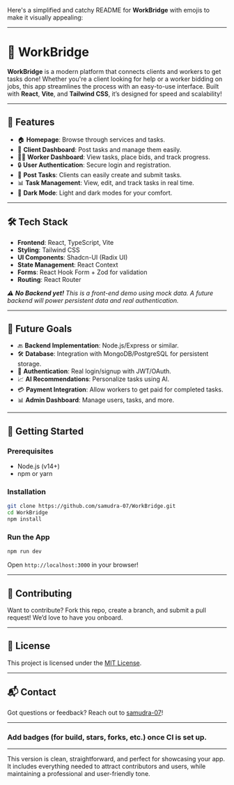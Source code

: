 Here's a simplified and catchy README for **WorkBridge** with emojis to make it visually appealing:

---

# 🚀 WorkBridge

**WorkBridge** is a modern platform that connects clients and workers to get tasks done! Whether you're a client looking for help or a worker bidding on jobs, this app streamlines the process with an easy-to-use interface. Built with **React**, **Vite**, and **Tailwind CSS**, it’s designed for speed and scalability!

---

## 🌟 Features

- 🏠 **Homepage**: Browse through services and tasks.
- 💼 **Client Dashboard**: Post tasks and manage them easily.
- 👷‍♂️ **Worker Dashboard**: View tasks, place bids, and track progress.
- 🔒 **User Authentication**: Secure login and registration.
- 📝 **Post Tasks**: Clients can easily create and submit tasks.
- 📊 **Task Management**: View, edit, and track tasks in real time.
- 🌙 **Dark Mode**: Light and dark modes for your comfort.

---

## 🛠️ Tech Stack

- **Frontend**: React, TypeScript, Vite
- **Styling**: Tailwind CSS
- **UI Components**: Shadcn-UI (Radix UI)
- **State Management**: React Context
- **Forms**: React Hook Form + Zod for validation
- **Routing**: React Router

*⚠️ **No Backend yet!** This is a front-end demo using mock data. A future backend will power persistent data and real authentication.*

---

## 🎯 Future Goals

- 🔙 **Backend Implementation**: Node.js/Express or similar.
- 🛠️ **Database**: Integration with MongoDB/PostgreSQL for persistent storage.
- 🔑 **Authentication**: Real login/signup with JWT/OAuth.
- 📈 **AI Recommendations**: Personalize tasks using AI.
- 💳 **Payment Integration**: Allow workers to get paid for completed tasks.
- 📊 **Admin Dashboard**: Manage users, tasks, and more.

---

## 🚀 Getting Started

### Prerequisites

- Node.js (v14+)
- npm or yarn

### Installation

```bash
git clone https://github.com/samudra-07/WorkBridge.git
cd WorkBridge
npm install
```

### Run the App

```bash
npm run dev
```

Open `http://localhost:3000` in your browser!

---

## 🤝 Contributing

Want to contribute? Fork this repo, create a branch, and submit a pull request! We’d love to have you onboard.

---

## 📄 License

This project is licensed under the [MIT License](LICENSE).

---

## 📬 Contact

Got questions or feedback? Reach out to [samudra-07](https://github.com/samudra-07)!

---

### Add badges (for build, stars, forks, etc.) once CI is set up.

---

This version is clean, straightforward, and perfect for showcasing your app. It includes everything needed to attract contributors and users, while maintaining a professional and user-friendly tone.
